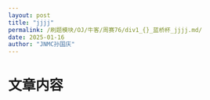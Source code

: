 ```yaml
---
layout: post
title: "jjjj"
permalink: /刷题模块/OJ/牛客/周赛76/div1_{}_蓝桥杯_jjjj.md/
date: 2025-01-16
author: "JNMC孙国庆"
---
```


# 文章内容

